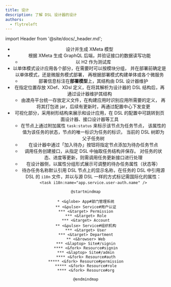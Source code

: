 ```yaml
---
title: 设计
description: 了解 DSL 设计器的设计
authors:
  - flytreleft
---
```


import Header from '@site/docs/\_header.md';

<Header />

- 设计并生成 XMeta 模型
- 根据 XMeta 生成 GraphQL 后端，并验证接口的数据读写功能
  - 以 H2 作为测试库
- 以单体模式设计应用各个部分，在需要时可以按模块分组，
  并在部署前确定是以单体模式，还是微服务模式部署，
  再根据部署模式构建单体或各个微服务
  - 部署信息标注在**部署模型**上，其结构由 DSL 设计器维护
- 在指定位置存放 XDef、XDsl 定义，在将其解析为设计器的 DSL
  结构后，再通过设计器维护其结构
  - 由渡舟平台统一存放定义文件，在构建应用时识别应用所需要的定义，
    再将其打包进 jar，后续有更新时，再通过配置中心下发变更
- 可视化部分，采用树形结构来展示和设计应用，在 DSL
  的配置中可跳转到页面设计器、接口设计器等工具
  - 在节点上通过附加属性 `task:status` 来标示该节点为任务节点，
    该属性的值为该任务的状态，节点的唯一标识为任务的标识，
    当前的 DSL 树即为父子任务树
  - 在设计器中通过「加入待办」按钮将指定节点添加为待办任务节点
  - 调用任务创建接口，从指定 DSL 中抽取任务结构并保存。
    对任务的状态、进度等更新，则需调用任务更新接口进行处理
  - 在设计器侧，以属性分组形式展示可调整的待办任务属性（状态等）
  - 待办任务名称默认引用 DSL 节点上的显示名称，在任务的 DSL
    中引用源 DSL 的 `i18n` 文件，并以与源 DSL
    一样的方式标记需国际化的属性：`<task i18n:name="app.service.user-auth.name" />`

<!-- https://plantuml.com/mindmap-diagram -->

```plantuml
@startmindmap

* <&globe> App#部门管理系统
** <&pulse> Service#用户认证
*** <&target> Permission
*** <&target> Role
*** <&target> Account
** <&pulse> Service#组织机构
*** <&target> User
*** <&target> Department
** <&browser> Web
*** <&laptop> Site#/signin
**** <&fork> Resource#signin
*** <&laptop> Site#/admin
**** <&fork> Resource#auth
***** <&fork> Resource#permission
***** <&fork> Resource#role
**** <&fork> Resource#org

@endmindmap
```
